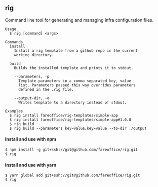 ## rig

Command line tool for generating and managing infra configuration files.

```
Usage
  $ rig [command] <args>

Commands
  install
    Install a rig template from a github repo in the current
    working directory.

  build
    Builds the installed template and prints it to stdout.

    --parameters, -p
      Template parameters in a comma separated key, value
      list. Parameters passed this way overrides parameters
      defined in the .rig file.

    --output-dir, -o
      Writes template to a directory instead of stdout.

Examples
  $ rig install fareoffice/rig-templates/simple-app
  $ rig install fareoffice/rig-templates/simple-app#1.0.0
  $ rig build
  $ rig build --parameters key=value,key=value --to-dir ./output
```

#### Install and use with npm

```shell
$ npm install -g git+ssh://git@github.com/fareoffice/rig.git
$ rig
```

#### Install and use with yarn

```shell
$ yarn global add git+ssh://git@github.com/fareoffice/rig.git
$ rig
```
